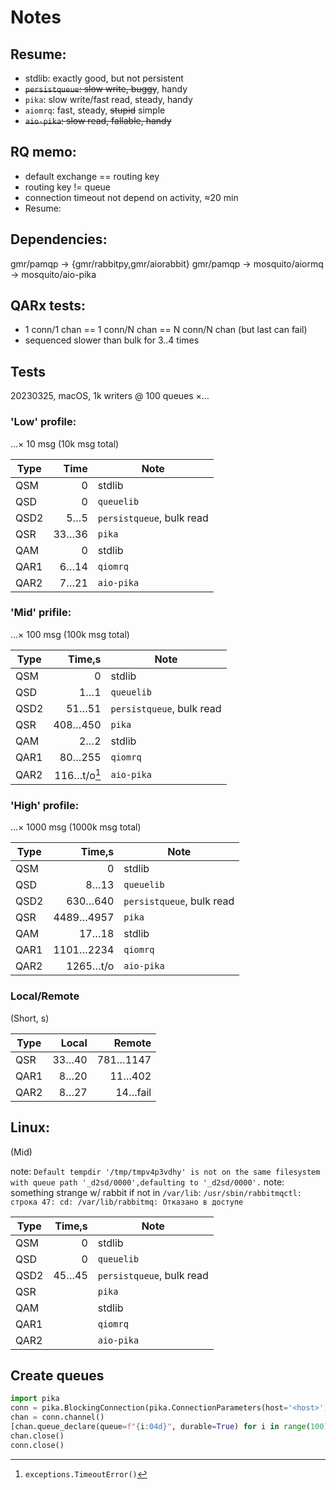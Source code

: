 # Notes

## Resume:
- stdlib: exactly good, but not persistent
- ~~`persistqueue`: slow write, buggy~~, handy
- `pika`: slow write/fast read, steady, handy
- `aiomrq`: fast, steady, ~~stupid~~ simple
- ~~`aio-pika`: slow read, fallable, handy~~

## RQ memo:
- default exchange == routing key
- routing key != queue
- connection timeout not depend on activity, &asymp;20 min
- Resume:

## Dependencies:

gmr/pamqp -> {gmr/rabbitpy,gmr/aiorabbit}
gmr/pamqp -> mosquito/aiormq -> mosquito/aio-pika

## QARx tests:

- 1 conn/1 chan == 1 conn/N chan == N conn/N chan (but last can fail)
- sequenced slower than bulk for 3..4 times

## Tests

20230325, macOS, 1k writers @ 100 queues &times;&hellip;

### 'Low' profile:

&hellip;&times; 10 msg (10k msg total)

Type| Time | Note
----|-----:|------
QSM |    0 | stdlib
QSD |    0 | `queuelib`
QSD2|  5…5 | `persistqueue`, bulk read
QSR |33…36 | `pika`
QAM |    0 | stdlib
QAR1| 6…14 | `qiomrq`
QAR2| 7…21 | `aio-pika`

### 'Mid' prifile:

&hellip;&times; 100 msg (100k msg total)

Type| Time,s| Note
----|------:|------
QSM |     0 | stdlib
QSD |   1…1 | `queuelib`
QSD2| 51…51 | `persistqueue`, bulk read
QSR |408…450| `pika`
QAM |   2…2 | stdlib
QAR1|80…255 | `qiomrq`
QAR2|116…t/o[^t]| `aio-pika`

### 'High' profile:

&hellip;&times; 1000 msg (1000k msg total)

Type| Time,s  | Note
----|--------:|------
QSM |       0 | stdlib
QSD |    8…13 | `queuelib`
QSD2|  630…640| `persistqueue`, bulk read
QSR |4489…4957| `pika`
QAM |   17…18 | stdlib
QAR1|1101…2234| `qiomrq`
QAR2|1265…t/o| `aio-pika`

### Local/Remote

(Short, s)

Type| Local | Remote
----|------:|--------:
QSR | 33…40 | 781…1147
QAR1|  8…20 |   11…402
QAR2|  8…27 |  14…fail

## Linux:

(Mid)

note: `Default tempdir '/tmp/tmpv4p3vdhy' is not on the same filesystem with queue path '_d2sd/0000',defaulting to '_d2sd/0000'.`
note: something strange w/ rabbit if not in `/var/lib`:
`/usr/sbin/rabbitmqctl: строка 47: cd: /var/lib/rabbitmq: Отказано в доступе`

Type| Time,s  | Note
----|--------:|------
QSM |       0 | stdlib
QSD |       0 | `queuelib`
QSD2|   45…45 | `persistqueue`, bulk read
QSR |         | `pika`
QAM |         | stdlib
QAR1|         | `qiomrq`
QAR2|         | `aio-pika`


## Create queues

```py
import pika
conn = pika.BlockingConnection(pika.ConnectionParameters(host='<host>'))
chan = conn.channel()
[chan.queue_declare(queue=f"{i:04d}", durable=True) for i in range(100)]
chan.close()
conn.close()
```

[^t]: `exceptions.TimeoutError()`
